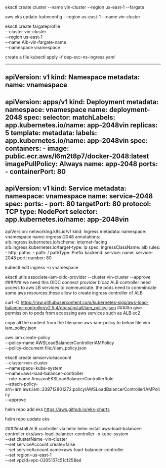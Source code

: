 eksctl create cluster --name vin-cluster --region us-east-1 --fargate

 
 aws eks update-kubeconfig --region us-east-1 --name vin-cluster
 
 
eksctl create fargateprofile \
    --cluster vin-cluster \
    --region us-east-1 \
    --name Alb-vin-fargate-name \
    --namespace vnamespace








create a file  kubectl apply -f dep-svc-ns-ingress.yaml

---
apiVersion: v1
kind: Namespace
metadata:
  name: vnamespace
---
apiVersion: apps/v1
kind: Deployment
metadata:
  namespace: vnamespace
  name: deployment-2048
spec:
  selector:
    matchLabels:
      app.kubernetes.io/name: app-2048vin
  replicas: 5
  template:
    metadata:
      labels:
        app.kubernetes.io/name: app-2048vin
    spec:
      containers:
      - image: public.ecr.aws/l6m2t8p7/docker-2048:latest
        imagePullPolicy: Always
        name: app-2048
        ports:
        - containerPort: 80
---
apiVersion: v1
kind: Service
metadata:
  namespace: vnamespace
  name: service-2048
spec:
  ports:
    - port: 80
      targetPort: 80
      protocol: TCP
  type: NodePort
  selector:
    app.kubernetes.io/name: app-2048vin
---
apiVersion: networking.k8s.io/v1
kind: Ingress
metadata:
  namespace: vnamespace
  name: ingress-2048
  annotations:
    alb.ingress.kubernetes.io/scheme: internet-facing
    alb.ingress.kubernetes.io/target-type: ip
spec:
  ingressClassName: alb
  rules:
    - http:
        paths:
        - path: /
          pathType: Prefix
          backend:
            service:
              name: service-2048
              port:
                number: 80
                
          


   
   
      
                
  kubectl edit  ingress -n vnamespace

eksctl utils associate-iam-oidc-provider --cluster vin-cluster  --approve                   ###### we need this OIDC connect provider b'caz ALB controller need access to aws LB services to communicate. the pods  need to commincate some aws resources.these allow to create ingress controller of ALB



curl -O https://raw.githubusercontent.com/kubernetes-sigs/aws-load-balancer-controller/v2.5.4/docs/install/iam_policy.json    ####to give permission to pods from accessing aws services such as ALB ec2 

copy all the content from the filename  aws-iam-policy   to below file
vim  iam_policy.json




aws iam create-policy \
    --policy-name AWSLoadBalancerControllerIAMPolicy \
    --policy-document file://iam_policy.json
    
    
    
    
    
    
eksctl create iamserviceaccount \
  --cluster=vin-cluster \
  --namespace=kube-system \
  --name=aws-load-balancer-controller \
  --role-name AmazonEKSLoadBalancerControllerRole \
  --attach-policy-arn=arn:aws:iam::339712801272:policy/AWSLoadBalancerControllerIAMPolicy \
  --approve
    
    
    
 helm repo add eks https://aws.github.io/eks-charts
 
 helm repo update eks
 
 
 
 ####install ALB controller via helm
 helm install aws-load-balancer-controller eks/aws-load-balancer-controller -n kube-system \
  --set clusterName=vin-cluster \
  --set serviceAccount.create=false \
  --set serviceAccount.name=aws-load-balancer-controller \
  --set region=us-east-1 \
  --set vpcId=vpc-0305157c51cf258ed


